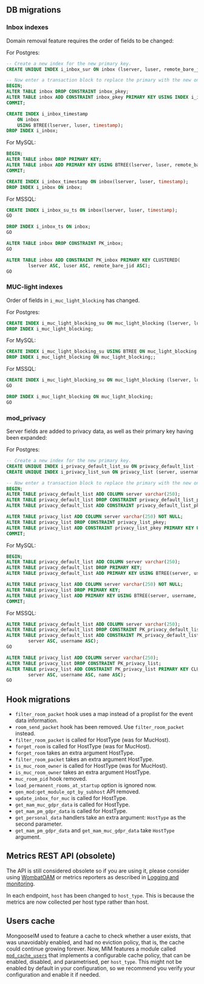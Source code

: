 ## DB migrations

### Inbox indexes

Domain removal feature requires the order of fields to be changed:

For Postgres:

```sql
-- Create a new index for the new primary key.
CREATE UNIQUE INDEX i_inbox_sur ON inbox (lserver, luser, remote_bare_jid);

-- Now enter a transaction block to replace the primary with the new one.
BEGIN;
ALTER TABLE inbox DROP CONSTRAINT inbox_pkey;
ALTER TABLE inbox ADD CONSTRAINT inbox_pkey PRIMARY KEY USING INDEX i_inbox_sur;
COMMIT;

CREATE INDEX i_inbox_timestamp
    ON inbox
    USING BTREE(lserver, luser, timestamp);
DROP INDEX i_inbox;
```

For MySQL:

```sql
BEGIN;
ALTER TABLE inbox DROP PRIMARY KEY;
ALTER TABLE inbox ADD PRIMARY KEY USING BTREE(lserver, luser, remote_bare_jid);
COMMIT;

CREATE INDEX i_inbox_timestamp ON inbox(lserver, luser, timestamp);
DROP INDEX i_inbox ON inbox;
```

For MSSQL:

```sql
CREATE INDEX i_inbox_su_ts ON inbox(lserver, luser, timestamp);
GO

DROP INDEX i_inbox_ts ON inbox;
GO

ALTER TABLE inbox DROP CONSTRAINT PK_inbox;
GO

ALTER TABLE inbox ADD CONSTRAINT PK_inbox PRIMARY KEY CLUSTERED(
        lserver ASC, luser ASC, remote_bare_jid ASC);
GO
```

### MUC-light indexes

Order of fields in `i_muc_light_blocking` has changed.

For Postgres:

```sql
CREATE INDEX i_muc_light_blocking_su ON muc_light_blocking (lserver, luser);
DROP INDEX i_muc_light_blocking;
```

For MySQL:

```sql
CREATE INDEX i_muc_light_blocking_su USING BTREE ON muc_light_blocking (lserver, luser);
DROP INDEX i_muc_light_blocking ON muc_light_blocking;;
```

For MSSQL:

```sql
CREATE INDEX i_muc_light_blocking_su ON muc_light_blocking (lserver, luser);
GO

DROP INDEX i_muc_light_blocking ON muc_light_blocking;
GO
```

### mod_privacy

Server fields are added to privacy data, as well as their primary key having been expanded:

For Postgres:

```sql
-- Create a new index for the new primary key.
CREATE UNIQUE INDEX i_privacy_default_list_su ON privacy_default_list (server, username);
CREATE UNIQUE INDEX i_privacy_list_sun ON privacy_list (server, username, name);

-- Now enter a transaction block to replace the primary with the new one.
BEGIN;
ALTER TABLE privacy_default_list ADD COLUMN server varchar(250);
ALTER TABLE privacy_default_list DROP CONSTRAINT privacy_default_list_pkey;
ALTER TABLE privacy_default_list ADD CONSTRAINT privacy_default_list_pkey PRIMARY KEY USING INDEX i_privacy_default_list_su;

ALTER TABLE privacy_list ADD COLUMN server varchar(250) NOT NULL;
ALTER TABLE privacy_list DROP CONSTRAINT privacy_list_pkey;
ALTER TABLE privacy_list ADD CONSTRAINT privacy_list_pkey PRIMARY KEY USING INDEX i_privacy_list_sun;
COMMIT;
```

For MySQL:

```sql
BEGIN;
ALTER TABLE privacy_default_list ADD COLUMN server varchar(250);
ALTER TABLE privacy_default_list DROP PRIMARY KEY;
ALTER TABLE privacy_default_list ADD PRIMARY KEY USING BTREE(server, username);

ALTER TABLE privacy_list ADD COLUMN server varchar(250) NOT NULL;
ALTER TABLE privacy_list DROP PRIMARY KEY;
ALTER TABLE privacy_list ADD PRIMARY KEY USING BTREE(server, username, name);
COMMIT;
```

For MSSQL:

```sql
ALTER TABLE privacy_default_list ADD COLUMN server varchar(250);
ALTER TABLE privacy_default_list DROP CONSTRAINT PK_privacy_default_list;
ALTER TABLE privacy_default_list ADD CONSTRAINT PK_privacy_default_list PRIMARY KEY CLUSTERED(
        server ASC, username ASC);
GO

ALTER TABLE privacy_list ADD COLUMN server varchar(250);
ALTER TABLE privacy_list DROP CONSTRAINT PK_privacy_list;
ALTER TABLE privacy_list ADD CONSTRAINT PK_privacy_list PRIMARY KEY CLUSTERED(
        server ASC, username ASC, name ASC);
GO
```


## Hook migrations

- `filter_room_packet` hook uses a map instead of a proplist
  for the event data information.
- `room_send_packet` hook has been removed. Use `filter_room_packet` instead.
- `filter_room_packet` is called for HostType (was for MucHost).
- `forget_room` is called for HostType (was for MucHost).
- `forget_room` takes an extra argument HostType.
- `filter_room_packet` takes an extra argument HostType.
- `is_muc_room_owner` is called for HostType (was for MucHost).
- `is_muc_room_owner` takes an extra argument HostType.
- `muc_room_pid` hook removed.
- `load_permanent_rooms_at_startup` option is ignored now.
- `gen_mod:get_module_opt_by_subhost` API removed.
- `update_inbox_for_muc` is called for HostType.
- `get_mam_muc_gdpr_data` is called for HostType.
- `get_mam_pm_gdpr_data` is called for HostType.
- `get_personal_data` handlers take an extra argument: `HostType` as the second parameter.
- `get_mam_pm_gdpr_data` and `get_mam_muc_gdpr_data` take `HostType` argument.

## Metrics REST API (obsolete)

The API is still considered obsolete so if you are using it,
please consider using [WombatOAM](https://www.erlang-solutions.com/capabilities/wombatoam/)
or metrics reporters as described in [Logging and monitoring](../operation-and-maintenance/Logging-&-monitoring.md).

In each endpoint, `host` has been changed to `host_type`.
This is because the metrics are now collected per host type rather than host.


## Users cache

MongooseIM used to feature a cache to check whether a user exists, that was unavoidably enabled, and had no eviction policy, that is, the cache could continue growing forever. Now, MIM features a module called [`mod_cache_users`](../modules/mod_cache_users) that implements a configurable cache policy, that can be enabled, disabled, and parametrised, per `host_type`. This might not be enabled by default in your configuration, so we recommend you verify your configuration and enable it if needed.
